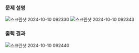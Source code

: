 ### 문제 설명

![스크린샷 2024-10-10 092330](https://github.com/user-attachments/assets/e3e29c0c-5b97-44d6-80d9-b0f7119a1554)
![스크린샷 2024-10-10 092343](https://github.com/user-attachments/assets/8fa0f789-c1fa-45c5-b8be-8c957c334e09)

### 출력 결과

![스크린샷 2024-10-10 092440](https://github.com/user-attachments/assets/cae51779-bee5-42f9-a63f-b608336c879f)
